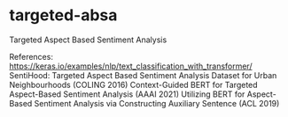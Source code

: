 # targeted-absa
Targeted Aspect Based Sentiment Analysis


References:
https://keras.io/examples/nlp/text_classification_with_transformer/
SentiHood: Targeted Aspect Based Sentiment Analysis Dataset for Urban Neighbourhoods (COLING 2016)
Context-Guided BERT for Targeted Aspect-Based Sentiment Analysis (AAAI 2021)
Utilizing BERT for Aspect-Based Sentiment Analysis via Constructing Auxiliary Sentence (ACL 2019)
